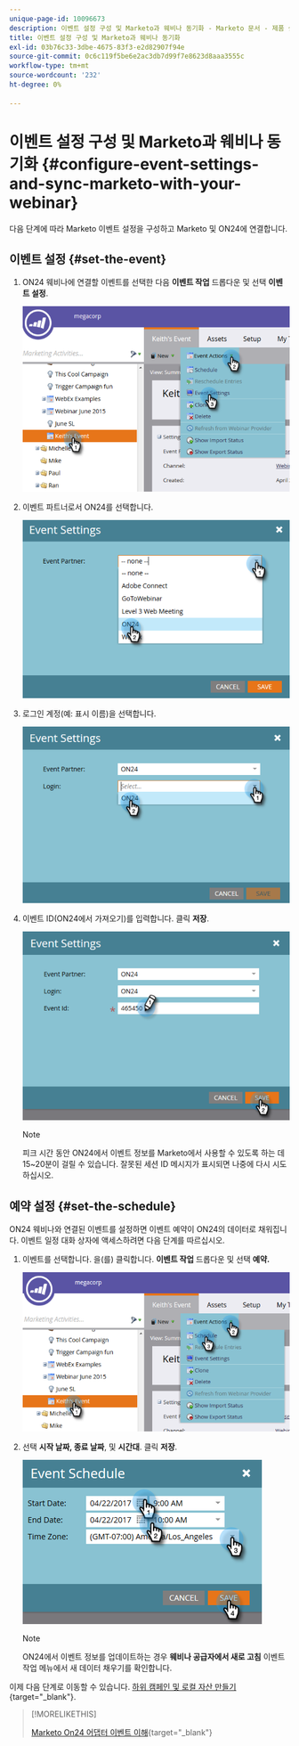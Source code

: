 ```yaml
---
unique-page-id: 10096673
description: 이벤트 설정 구성 및 Marketo과 웨비나 동기화 - Marketo 문서 - 제품 설명서
title: 이벤트 설정 구성 및 Marketo과 웨비나 동기화
exl-id: 03b76c33-3dbe-4675-83f3-e2d82907f94e
source-git-commit: 0c6c119f5be6e2ac3db7d99f7e8623d8aaa3555c
workflow-type: tm+mt
source-wordcount: '232'
ht-degree: 0%

---
```


# 이벤트 설정 구성 및 Marketo과 웨비나 동기화 {#configure-event-settings-and-sync-marketo-with-your-webinar}

다음 단계에 따라 Marketo 이벤트 설정을 구성하고 Marketo 및 ON24에 연결합니다.

## 이벤트 설정 {#set-the-event}

1. ON24 웨비나에 연결할 이벤트를 선택한 다음 **이벤트 작업** 드롭다운 및 선택 **이벤트 설정**.

   ![](assets/one.png)

1. 이벤트 파트너로서 ON24를 선택합니다.

   ![](assets/two.png)

1. 로그인 계정(예: 표시 이름)을 선택합니다.

   ![](assets/three.png)

1. 이벤트 ID(ON24에서 가져오기)를 입력합니다. 클릭 **저장**.

   ![](assets/four.png)

   >[!NOTE]
   >
   >피크 시간 동안 ON24에서 이벤트 정보를 Marketo에서 사용할 수 있도록 하는 데 15~20분이 걸릴 수 있습니다. 잘못된 세션 ID 메시지가 표시되면 나중에 다시 시도하십시오.

## 예약 설정 {#set-the-schedule}

ON24 웨비나와 연결된 이벤트를 설정하면 이벤트 예약이 ON24의 데이터로 채워집니다. 이벤트 일정 대화 상자에 액세스하려면 다음 단계를 따르십시오.

1. 이벤트를 선택합니다. 을(를) 클릭합니다. **이벤트 작업** 드롭다운 및 선택 **예약.**

   ![](assets/five.png)

1. 선택 **시작 날짜, 종료 날짜**, 및 **시간대**. 클릭 **저장**.

   ![](assets/six-1.png)

   >[!NOTE]
   >
   >ON24에서 이벤트 정보를 업데이트하는 경우 **웨비나 공급자에서 새로 고침** 이벤트 작업 메뉴에서 새 데이터 채우기를 확인합니다.

이제 다음 단계로 이동할 수 있습니다. [하위 캠페인 및 로컬 자산 만들기](/help/marketo/product-docs/demand-generation/events/create-an-event/create-an-event-with-the-marketo-on24-adapter/create-child-campaigns-and-local-assets.md){target=&quot;_blank&quot;}.

>[!MORELIKETHIS]
>
>[Marketo On24 어댑터 이벤트 이해](/help/marketo/product-docs/demand-generation/events/create-an-event/create-an-event-with-the-marketo-on24-adapter/understanding-marketo-on24-adapter-events.md){target=&quot;_blank&quot;}
